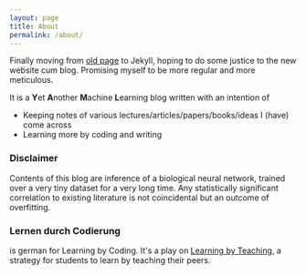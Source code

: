 ```yaml
---
layout: page
title: About
permalink: /about/
---
```


Finally moving from [old page](https://sites.google.com/site/kamalgupta308/) to Jekyll, hoping to do some justice to the new website cum blog. Promising myself to be more regular and more meticulous.

It is a **Y**et **A**nother **M**achine **L**earning blog written with an intention of

* Keeping notes of various lectures/articles/papers/books/ideas I (have) come across
* Learning more by coding and writing

### Disclaimer
Contents of this blog are inference of a biological neural network, trained over a very tiny dataset for a very long time. Any statistically significant correlation to existing literature is not coincidental but an outcome of overfitting.

### Lernen durch Codierung
is german for Learning by Coding. It's a play on [Learning by Teaching](https://en.wikipedia.org/wiki/Learning_by_teaching), a strategy for students to learn by teaching their peers.

